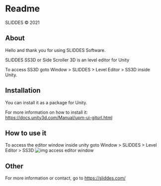 # Readme
SLIDDES © 2021

## About
Hello and thank you for using SLIDDES Software.

SLIDDES SS3D or Side Scroller 3D is an level editor for Unity

To access SS3D goto Window > SLIDDES > Level Editor > SS3D inside Unity.

## Installation
You can install it as a package for Unity.

For more information on how to install it:
https://docs.unity3d.com/Manual/upm-ui-giturl.html

## How to use it
To access the editor window inside unity goto Window > SLIDDES > Level Editor > SS3D
![img access editor window](https://github.com/mrsliddes/SLIDDES-Unity-SS3D/blob/[branch]/image.jpg?raw=true)

## Other
For more information or contact, go to https://sliddes.com/